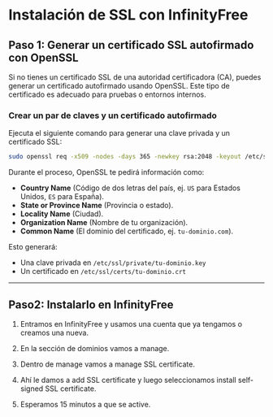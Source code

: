 # Instalación de SSL con InfinityFree

## Paso 1: Generar un certificado SSL autofirmado con OpenSSL
Si no tienes un certificado SSL de una autoridad certificadora (CA), puedes generar un certificado autofirmado usando OpenSSL. Este tipo de certificado es adecuado para pruebas o entornos internos.

### Crear un par de claves y un certificado autofirmado
Ejecuta el siguiente comando para generar una clave privada y un certificado SSL:

```bash
sudo openssl req -x509 -nodes -days 365 -newkey rsa:2048 -keyout /etc/ssl/private/tu-dominio.key -out /etc/ssl/certs/tu-dominio.crt
```

Durante el proceso, OpenSSL te pedirá información como:

- **Country Name** (Código de dos letras del país, ej. `US` para Estados Unidos, `ES` para España).
- **State or Province Name** (Provincia o estado).
- **Locality Name** (Ciudad).
- **Organization Name** (Nombre de tu organización).
- **Common Name** (El dominio del certificado, ej. `tu-dominio.com`).

Esto generará:

- Una clave privada en `/etc/ssl/private/tu-dominio.key`
- Un certificado en `/etc/ssl/certs/tu-dominio.crt`

---

## Paso2: Instalarlo en InfinityFree

1. Entramos en InfinityFree y usamos una cuenta que ya tengamos o creamos una nueva.

2. En la sección de dominios vamos a manage.

3. Dentro de manage vamos a manage SSL certificate.

4. Ahí le damos a add SSL certificate y luego seleccionamos install self-signed SSL certificate.

5.  Esperamos 15 minutos a que se active.
